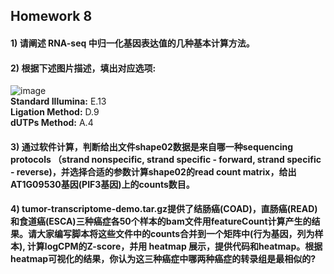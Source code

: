 ## Homework 8    
#### 1) 请阐述 RNA-seq 中归一化基因表达值的几种基本计算方法。    

#### 2) 根据下述图片描述，填出对应选项:    
![image](https://user-images.githubusercontent.com/126166219/233662385-dd3a3aad-66d3-40e6-b3ce-e5915a0dd62b.png)    
**Standard Illumina:** E.13     
**Ligation Method:** D.9    
**dUTPs Method:** A.4    
    
#### 3) 通过软件计算，判断给出文件shape02数据是来自哪一种sequencing protocols （strand nonspecific, strand specific - forward, strand specific - reverse)，并选择合适的参数计算shape02的read count matrix，给出AT1G09530基因(PIF3基因)上的counts数目。         




#### 4) tumor-transcriptome-demo.tar.gz提供了结肠癌(COAD)，直肠癌(READ)和食道癌(ESCA)三种癌症各50个样本的bam文件用featureCount计算产生的结果。请大家编写脚本将这些文件中的counts合并到一个矩阵中(行为基因，列为样本), 计算logCPM的Z-score，并用 heatmap 展示，提供代码和heatmap。根据heatmap可视化的结果，你认为这三种癌症中哪两种癌症的转录组是最相似的?      

